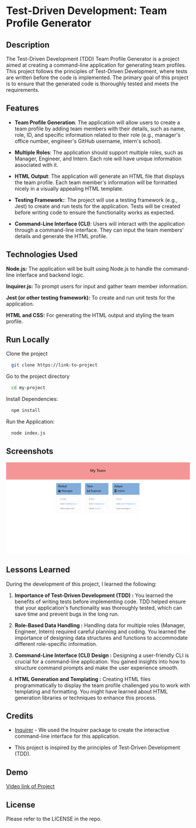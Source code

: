 
# Test-Driven Development: Team Profile Generator


## Description

The Test-Driven Development (TDD) Team Profile Generator is a project aimed at creating a command-line application for generating team profiles. This project follows the principles of Test-Driven Development, where tests are written before the code is implemented. The primary goal of this project is to ensure that the generated code is thoroughly tested and meets the requirements.
## Features

- **Team Profile Generation**: The application will allow users to create a team profile by adding team members with their details, such as name, role, ID, and specific information related to their role (e.g., manager's office number, engineer's GitHub username, intern's school).

- **Multiple Roles**: The application should support multiple roles, such as Manager, Engineer, and Intern. Each role will have unique information associated with it.

- **HTML Output**: The application will generate an HTML file that displays the team profile. Each team member's information will be formatted nicely in a visually appealing HTML template.

- **Testing Framework:**: The project will use a testing framework (e.g., Jest) to create and run tests for the application. Tests will be created before writing code to ensure the functionality works as expected.

- **Command-Line Interface (CLI)**: Users will interact with the application through a command-line interface. They can input the team members' details and generate the HTML profile.









## Technologies Used

**Node.js:** The application will be built using Node.js to handle the command-line interface and backend logic.

**Inquirer.js:** To prompt users for input and gather team member information.

**Jest (or other testing framework):** To create and run unit tests for the application.

**HTML and CSS:** For generating the HTML output and styling the team profile.


## Run Locally

Clone the project

```bash
  git clone https://link-to-project
```

Go to the project directory

```bash
  cd my-project
```

Install Dependencies:

```bash
  npm install
```

Run the Application:

```bash
  node index.js
```



## Screenshots

![Team generator](./src/myTeam.png)



## Lessons Learned

During the development of this project, I learned the following:

1. **Importance of Test-Driven Development (TDD) :** You learned the benefits of writing tests before implementing code. TDD helped ensure that your application's functionality was thoroughly tested, which can save time and prevent bugs in the long run.

2. **Role-Based Data Handling :** Handling data for multiple roles (Manager, Engineer, Intern) required careful planning and coding. You learned the importance of designing data structures and functions to accommodate different role-specific information.

3. **Command-Line Interface (CLI) Design :** Designing a user-friendly CLI is crucial for a command-line application. You gained insights into how to structure command prompts and make the user experience smooth.

4. **HTML Generation and Templating :** Creating HTML files programmatically to display the team profile challenged you to work with templating and formatting. You might have learned about HTML generation libraries or techniques to enhance this process.




## Credits


- [Inquirer](https://www.npmjs.com/package/inquirer) - We used the Inquirer package to create the interactive command-line interface for this application.

- This project is inspired by the principles of Test-Driven Development (TDD).


## Demo

[Video link of Project](https://drive.google.com/file/d/1v1w97qBdToLks-T5zlW1x9i4NSDHqsVh/view)


## License

Please refer to the LICENSE in the repo.

